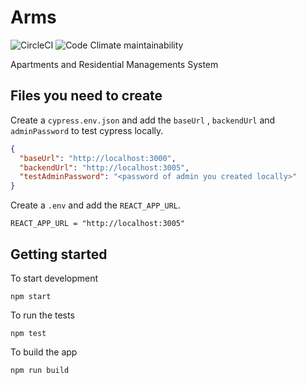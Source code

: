 # Arms

![CircleCI](https://img.shields.io/circleci/build/github/armadillo-apps/arms2.svg)
![Code Climate maintainability](https://img.shields.io/codeclimate/maintainability/armadillo-apps/arms.svg)

Apartments and Residential Managements System

## Files you need to create

Create a `cypress.env.json` and add the `baseUrl` , `backendUrl` and `adminPassword` to test cypress locally.

```json
{
  "baseUrl": "http://localhost:3000",
  "backendUrl": "http://localhost:3005",
  "testAdminPassword": "<password of admin you created locally>"
}
```

Create a `.env` and add the `REACT_APP_URL`.

```
REACT_APP_URL = "http://localhost:3005"
```

## Getting started

To start development

```
npm start
```

To run the tests

```
npm test
```

To build the app

```
npm run build
```
